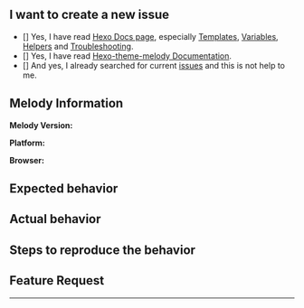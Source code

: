 <!--
IMPORTANT: Please follow the template to create a new issue.
Or it will be closed.
重要：请依照该模板来提交，否则将会被关闭。请尽可能用英文来提问，因为并不是所有使用者都能看得懂中文。你的提问也会帮助到其他人~
-->

## I want to create a new issue <!-- 我想要创建一个新的issue --> 

<!-- Check all with "x" (使用 "x" 选择) -->
<!-- 请确认是否都已经翻阅过如下的资料 -->
- [] Yes, I have read [Hexo Docs page](https://hexo.io/docs/), especially [Templates](https://hexo.io/docs/templates.html), [Variables](https://hexo.io/docs/variables.html), [Helpers](https://hexo.io/docs/helpers.html) and [Troubleshooting](https://hexo.io/docs/troubleshooting.html).
- [] Yes, I have read [Hexo-theme-melody Documentation](https://molunerfinn.com/hexo-theme-melody-doc/).
- [] And yes, I already searched for current [issues](https://github.com/Molunerfinn/hexo-theme-melody/issues?utf8=%E2%9C%93&q=is%3Aissue) and this is not help to me.

## Melody Information

<!-- Melody的版本 -->
**Melody Version:**

<!-- Windows/macOS/Linux/Android/iOS -->
**Platform:**

<!-- Chrome/Safari/FireFox/.. -->
**Browser:**

## Expected behavior <!-- (预期行为) -->

## Actual behavior <!-- (实际行为) -->

<!-- Please give me the screenshots to locate the issue -->
<!-- 请尽量提供截图来定位问题 -->

## Steps to reproduce the behavior <!-- (重现步骤) -->

## Feature Request

<!-- If you have any ideas of theme-melody, please write down here and we can have a discussion. -->
<!-- 如果你有任何关于theme-melody的功能方面的想法，可以在这个部分里写下来我们一起讨论 -->

---

<!--
Love hexo-theme-melody? Please consider starring the repo to support it!
喜欢 hexo-theme-melody吗？ 考虑一下给它点个star来支持它吧！
-->

